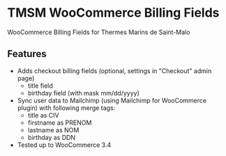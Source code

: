 TMSM WooCommerce Billing Fields
=================

WooCommerce Billing Fields for Thermes Marins de Saint-Malo

Features
-----------

* Adds checkout billing fields (optional, settings in "Checkout" admin page)
    * title field
    * birthday field (with mask mm/dd/yyyy)
* Sync user data to Mailchimp (using Mailchimp for WooCommerce plugin) with following merge tags:
    * title as CIV
    * firstname as PRENOM
    * lastname as NOM
    * birthday as DDN
* Tested up to WooCommerce 3.4